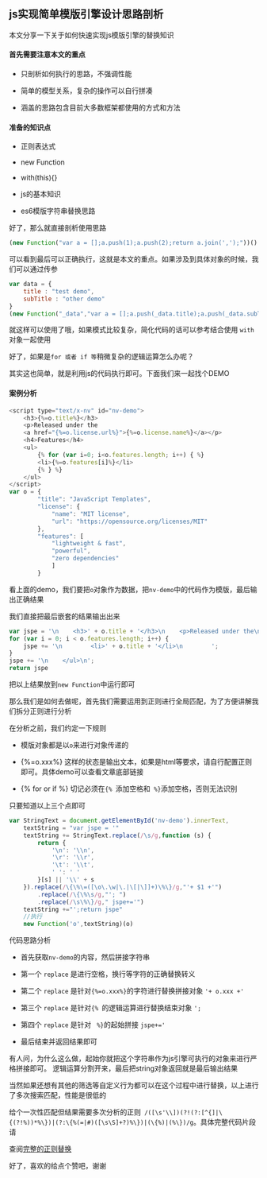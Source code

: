 js实现简单模版引擎设计思路剖析
---

本文分享一下关于如何快速实现js模版引擎的替换知识

#### 首先需要注意本文的重点

+ 只剖析如何执行的思路，不强调性能

+ 简单的模型关系，复杂的操作可以自行拼凑

+ 涵盖的思路包含目前大多数框架都使用的方式和方法

#### 准备的知识点

+ 正则表达式

+ new Function

+ with(this){}

+ js的基本知识

+ es6模版字符串替换思路

好了，那么就直接剖析使用思路

```javascript
(new Function("var a = [];a.push(1);a.push(2);return a.join(',');"))()
```
可以看到最后可以正确执行，这就是本文的重点。如果涉及到具体对象的时候，我们可以通过传参

```javascript
var data = {
    title : "test demo",
    subTitle : "other demo"
}
(new Function("_data","var a = [];a.push(_data.title);a.push(_data.subTitle);return a.join(',');"))(data)
```
就这样可以使用了哦，如果模式比较复杂，简化代码的话可以参考结合使用 `with` 对象一起使用

好了，如果是`for 或者 if 等`稍微复杂的逻辑运算怎么办呢？

其实这也简单，就是利用js的代码执行即可。下面我们来一起找个DEMO

#### 案例分析

```javascript
<script type="text/x-nv" id="nv-demo">
    <h3>{%=o.title%}</h3>
    <p>Released under the
    <a href="{%=o.license.url%}">{%=o.license.name%}</a></p>
    <h4>Features</h4>
    <ul>
        {% for (var i=0; i<o.features.length; i++) { %}
        <li>{%=o.features[i]%}</li>
        {% } %}
    </ul>
</script>
var o = {
        "title": "JavaScript Templates",
        "license": {
            "name": "MIT license",
            "url": "https://opensource.org/licenses/MIT"
        },
        "features": [
            "lightweight & fast",
            "powerful",
            "zero dependencies"
            ]
        }
```

看上面的demo，我们要把`o`对象作为数据，把`nv-demo`中的代码作为模版，最后输出正确结果

我们直接把最后嵌套的结果输出出来

```javascript
var jspe = '\n    <h3>' + o.title + '</h3>\n    <p>Released under the\n    <a href="' + o.title + '">' + o.title + '</a></p>\n    <h4>Features</h4>\n    <ul>\n        ';
for (var i = 0; i < o.features.length; i++) {
    jspe += '\n        <li>' + o.title + '</li>\n        ';
}
jspe += '\n    </ul>\n';
return jspe
```
把以上结果放到`new Function`中运行即可

那么我们是如何去做呢，首先我们需要运用到正则进行全局匹配，为了方便讲解我们拆分正则进行分析

在分析之前，我们约定一下规则

+ 模版对象都是以`o`来进行对象传递的

+ {%=o.xxx%} 这样的状态是输出文本，如果是html等要求，请自行配置正则即可。具体demo可以查看文章底部链接

+ {% for or if %} 切记必须在`{% `添加空格和` %}`添加空格，否则无法识别

只要知道以上三个点即可

```javascript
var StringText = document.getElementById('nv-demo').innerText,
    textString = "var jspe = '"
    textString += StringText.replace(/\s/g,function (s) {
        return {
            '\n': '\\n',
            '\r': '\\r',
            '\t': '\\t',
            ' ': ' '
        }[s] || '\\' + s
    }).replace(/\{\%\=([\o\.\w|\.|\[|\]]+)\%\}/g,"'+ $1 +'")
        .replace(/\{\%\s/g,"'; ")
        .replace(/\s\%\}/g," jspe+='")
    textString +="';return jspe"
    //执行
    new Function('o',textString)(o)
```
代码思路分析

+ 首先获取`nv-demo`的内容，然后拼接字符串

+ 第一个 `replace` 是进行空格，换行等字符的正确替换转义

+ 第二个 `replace` 是针对`{%=o.xxx%}`的字符进行替换拼接对象 `'+ o.xxx +'`

+ 第三个 `replace` 是针对`{% `的逻辑运算进行替换结束对象 `'; `

+ 第四个 `replace` 是针对 ` %}`的起始拼接 `jspe+='`

+ 最后结束并返回结果即可

有人问，为什么这么做，起始你就把这个字符串作为js引擎可执行的对象来进行严格拼接即可。
逻辑运算分割开来，最后把string对象返回就是最后输出结果

当然如果还想有其他的筛选等自定义行为都可以在这个过程中进行替换，以上进行了多次搜索匹配，性能是很低的

给个一次性匹配但结果需要多次分析的正则` /([\s'\\])(?!(?:[^{]|\{(?!%))*%\})|(?:\{%(=|#)([\s\S]+?)%\})|(\{%)|(%\})/g`。具体完整代码片段请

查阅[完整的正则替换](http://www.zhangjinglin.cn/blog/d3dd3cf7def5ef8e77eb6d39d6d8ad95.html)

好了，喜欢的给点个赞吧，谢谢


